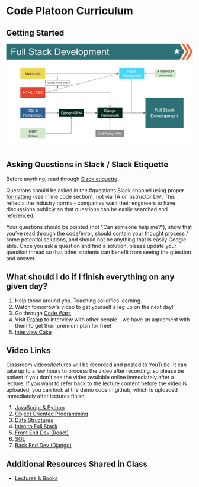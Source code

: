 # Code Platoon Curriculum

## Getting Started

![Fullstack Development](./page-resources/cp_fullstack_development.png)

## Asking Questions in Slack / Slack Etiquette

Before anything, read through [Slack etiquette](https://slack.com/blog/collaboration/etiquette-tips-in-slack).

Questions should be asked in the #questions Slack channel using proper [formatting](https://slack.com/help/articles/202288908-Format-your-messages) (see Inline code section), not via TA or instructor DM. This reflects the industry norms - companies want their engineers to have discussions publicly so that questions can be easily searched and referenced.

Your questions should be pointed (not "Can someone help me?"), show that you’ve read through the code/error, should contain your thought process / some potential solutions, and should not be anything that is easily Google-able. Once you ask a question and find a solution, please update your question thread so that other students can benefit from seeing the question and answer.

## What should I do if I finish everything on any given day?

1. Help those around you. Teaching solidifies learning.
2. Watch tomorrow's video to get yourself a leg up on the next day!
3. Go through [Code Wars](https://www.codewars.com/)
4. Visit [Pramp](https://www.pramp.com/promo/codeplatoon) to interview with other people - we have an agreement with them to get their premium plan for free!
5. [Interview Cake](https://www.interviewcake.com/)

## Video Links

Classroom videos/lectures will be recorded and posted to YouTube. It can take up to a few hours to process the video after recording, so please be patient if you don't see the video available online immediately after a lecture. If you want to refer back to the lecture content before the video is uploaded, you can look at the demo code in github, which is uploaded immediately after lectures finish.

1. [JavaScript & Python](https://www.youtube.com/playlist?list=PLu0CiQ7bzwESgW6swsJYXeNgEFXmY_m1w)
2. [Object Oriented Programming](https://www.youtube.com/playlist?list=PLu0CiQ7bzwESSwMZNV7tdn3Z1rer_GYHk)
3. [Data Structures](https://www.youtube.com/playlist?list=PLu0CiQ7bzwEShZghXM7gzhinxoftZqsK7)
4. [Intro to Full Stack](https://www.youtube.com/playlist?list=PLu0CiQ7bzwES_8z8zWInTcQOKobYMdCBY)
5. [Front End Dev (React)](https://www.youtube.com/playlist?list=PLu0CiQ7bzwEQtD0Lg2QziZ2N55jPeZJGV)
6. [SQL](https://www.youtube.com/playlist?list=PLu0CiQ7bzwESVWl04549ydqzRx1TAIdsi)
7. [Back End Dev (Django)](https://www.youtube.com/playlist?list=PLu0CiQ7bzwERD6_GVY-0EVHqxIg_wpyTC)

## Additional Resources Shared in Class

- [Lectures & Books](https://drive.google.com/drive/folders/1JXp_dvxjdFWyrVmSq6wqs9vcvqSDtZ5O?usp=drive_link)
